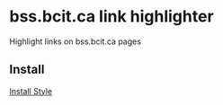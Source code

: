 # bss.bcit.ca link highlighter
Highlight links on bss.bcit.ca pages

## Install
[Install Style](https://github.com/DanielM39/bss-bcit-ca-stylus/raw/master/bss-bcit-ca.user.styl)

